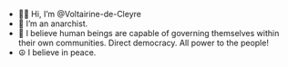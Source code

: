 - 👋🏽 Hi, I’m @Voltairine-de-Cleyre
- 🏴 I’m an anarchist.
- 🌱 I believe human beings are capable of governing themselves within their own communities. Direct democracy. All power to the people!
- ☮️ I believe in peace.

<!---
Voltairine-de-Cleyre/Voltairine-de-Cleyre is a ✨ special ✨ repository because its `README.md` (this file) appears on your GitHub profile.
You can click the Preview link to take a look at your changes.
--->
